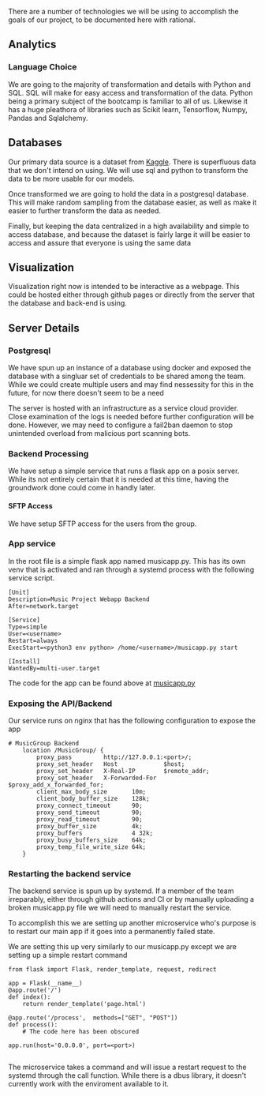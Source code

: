 There are a number of technologies we will be using to accomplish the goals of our project, to be documented here with rational.



## Analytics

### Language Choice

We are going to the majority of transformation and details with Python and SQL. SQL will make for easy access and transformation of the data. Python being a primary subject of the bootcamp is familiar to all of us. Likewise it has a huge pleathora of libraries such as Scikit learn, Tensorflow, Numpy, Pandas and Sqlalchemy.

## Databases

Our primary data source is a dataset from [Kaggle](https://www.kaggle.com/datasets/rodolfofigueroa/spotify-12m-songs). There is superfluous data that we don't intend on using. We will use sql and python to transform the data to be more usable for our models. 

Once transformed we are going to hold the data in a postgresql database. This will make random sampling from the database easier, as well as make it easier to further transform the data as needed.

Finally, but keeping the data centralized in a high availability and simple to access database, and because the dataset is fairly large it will be easier to access and assure that everyone is using the same data

## Visualization

Visualization right now is intended to be interactive as a webpage. This could be hosted either through github pages or directly from the server that the database and back-end is using.

## Server Details

### Postgresql

We have spun up an instance of a database using docker and exposed the database with a singluar set of credentials to be shared among the team. While we could create multiple users and may find nessessity for this in the future, for now there doesn't seem to be a need

The server is hosted with an infrastructure as a service cloud provider. Close examination of the logs is needed before further configuration will be done. However, we may need to configure a fail2ban daemon to stop unintended overload from malicious port scanning bots.

### Backend Processing

We have setup a simple service that runs a flask app on a posix server. While its not entirely certain that it is needed at this time, having the groundwork done could come in handly later.

#### SFTP Access

We have setup SFTP access for the users from the group. 

### App service

In the root file is a simple flask app named musicapp.py. This has its own venv that is activated and ran through a systemd process with the following service script.

```
[Unit]
Description=Music Project Webapp Backend
After=network.target

[Service]
Type=simple
User=<username>
Restart=always
ExecStart=<python3 env python> /home/<username>/musicapp.py start

[Install]
WantedBy=multi-user.target
```

The code for the app can be found above at [musicapp.py](musicapp.py)

### Exposing the API/Backend

Our service runs on nginx that has the following configuration to expose the app

```
# MusicGroup Backend 
    location /MusicGroup/ {
        proxy_pass         http://127.0.0.1:<port>/;
        proxy_set_header   Host             $host;
        proxy_set_header   X-Real-IP        $remote_addr;
        proxy_set_header   X-Forwarded-For  $proxy_add_x_forwarded_for;
        client_max_body_size       10m;
        client_body_buffer_size    128k;
        proxy_connect_timeout      90;
        proxy_send_timeout         90;
        proxy_read_timeout         90;
        proxy_buffer_size          4k;
        proxy_buffers              4 32k;
        proxy_busy_buffers_size    64k;
        proxy_temp_file_write_size 64k;
    }
```

### Restarting the backend service

The backend service is spun up by systemd. If a member of the team irreparably, either through github actions and CI or by manually uploading a broken musicapp.py file we will need to manually restart the service.

To accomplish this we are setting up another microservice who's purpose is to restart our main app if it goes into a permanently failed state.

We are setting this up very similarly to our musicapp.py except we are setting up a simple restart command

```
from flask import Flask, render_template, request, redirect

app = Flask(__name__)
@app.route('/')
def index():
    return render_template('page.html')

@app.route('/process',  methods=["GET", "POST"])
def process():
    # The code here has been obscured

app.run(host='0.0.0.0', port=<port>)


```

The microservice takes a command and will issue a restart request to the systemd through the call function. While there is a dbus library, it doesn't currently work with the enviroment available to it.


